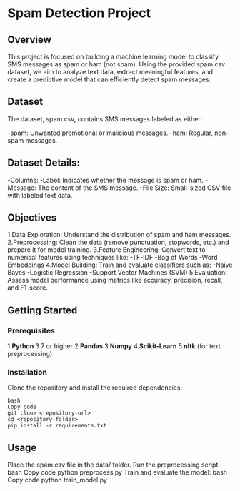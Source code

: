 # Spam Detection Project
## Overview
This project is focused on building a machine learning model to classify SMS messages as spam or ham (not spam). Using the provided spam.csv dataset, we aim to analyze text data, extract meaningful features, and create a predictive model that can efficiently detect spam messages.

## Dataset
The dataset, spam.csv, contains SMS messages labeled as either:

-spam: Unwanted promotional or malicious messages.
-ham: Regular, non-spam messages.

## Dataset Details:
-Columns:
    -Label: Indicates whether the message is spam or ham.
    -Message: The content of the SMS message.
-File Size: Small-sized CSV file with labeled text data.

## Objectives
1.Data Exploration: Understand the distribution of spam and ham messages.
2.Preprocessing: Clean the data (remove punctuation, stopwords, etc.) and prepare it for model training.
3.Feature Engineering: Convert text to numerical features using techniques like:
    -TF-IDF
    -Bag of Words
    -Word Embeddings
4.Model Building: Train and evaluate classifiers such as:
    -Naive Bayes
    -Logistic Regression
    -Support Vector Machines (SVM)
5.Evaluation: Assess model performance using metrics like accuracy, precision, recall, and F1-score.

## Getting Started

### Prerequisites
1.**Python** 3.7 or higher
2.**Pandas**
3.**Numpy**
4.**Scikit-Learn**
5.**nltk** (for text preprocessing)

### Installation
Clone the repository and install the required dependencies:

    bash
    Copy code
    git clone <repository-url>
    cd <repository-folder>
    pip install -r requirements.txt

## Usage
Place the spam.csv file in the data/ folder.
Run the preprocessing script:
bash
Copy code
python preprocess.py
Train and evaluate the model:
bash
Copy code
python train_model.py
